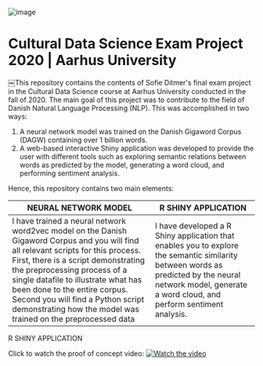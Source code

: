 ![image](https://github.com/sofieditmer/CulturalDataScienceExamProject2020/blob/main/Sk%C3%A6rmbillede%202020-12-03%20kl.%2010.46.09.png)

# Cultural Data Science Exam Project 2020 | Aarhus University
￼This repository contains the contents of Sofie Ditmer's final exam project in the Cultural Data Science course at Aarhus University conducted in the fall of 2020. The main goal of this project was to contribute to the field of Danish Natural Language Processing (NLP). This was accomplished in two ways: 
1. A neural network model was trained on the Danish Gigaword Corpus (DAGW) containing over 1 billion words. 
2. A web-based interactive Shiny application was developed to provide the user with different tools such as exploring semantic relations between words as predicted by the model, generating a word cloud, and performing sentiment analysis. 

Hence, this repository contains two main elements: 

NEURAL NETWORK MODEL | R SHINY APPLICATION | 
------------ | -------------
I have trained a neural network word2vec model on the Danish Gigaword Corpus and you will find all relevant scripts for this process. First, there is a script demonstrating the preprocessing process of a single datafile to illustrate what has been done to the entire corpus. Second you will find a Python script demonstrating how the model was trained on the preprocessed data | I have developed a R Shiny application that enables you to explore the semantic similarity between words as predicted by the neural network model, generate a word cloud, and perform sentiment analysis. 


R SHINY APPLICATION 

Click to watch the proof of concept video:
[![Watch the video](https://github.com/sofieditmer/CulturalDataScienceExamProject2020/blob/main/Sk%C3%A6rmbillede%202020-12-03%20kl.%2011.39.22.png)](https://youtu.be/k36jzNu2fNI)
